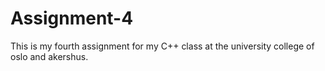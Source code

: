 # Assignment-4
This is my fourth assignment for my C++ class at the university college of oslo and akershus.
